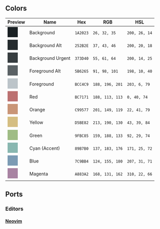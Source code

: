 ## Colors

| Preview                                              | Name              | Hex      | RGB             | HSL           |
| ---------------------------------------------------- | ----------------- | -------- | --------------- | ------------- |
| <img width="32" src='assets/background.png'/>        | Background        | `1A2023` | `26, 32, 35`    | `200, 26, 14` |
| <img width="32" src='assets/background_alt.png'/>    | Background Alt    | `252B2E` | `37, 43, 46`    | `200, 20, 18` |
| <img width="32" src='assets/background_urgent.png'/> | Background Urgent | `373D40` | `55, 61, 64`    | `200, 14, 25` |
| <img width="32" src='assets/foreground_alt.png'/>    | Foreground Alt    | `5B6265` | `91, 98, 101`   | `198, 10, 40` |
| <img width="32" src='assets/foreground.png'/>        | Foreground        | `BCC4C9` | `188, 196, 201` | `203, 6, 79`  |
| <img width="32" src='assets/red.png'/>               | Red               | `BC7171` | `188, 113, 113` | `0, 40, 74`   |
| <img width="32" src='assets/orange.png'/>            | Orange            | `C99577` | `201, 149, 119` | `22, 41, 79`  |
| <img width="32" src='assets/yellow.png'/>            | Yellow            | `D5BE82` | `213, 190, 130` | `43, 39, 84`  |
| <img width="32" src='assets/green.png'/>             | Green             | `9FBC85` | `159, 188, 133` | `92, 29, 74`  |
| <img width="32" src='assets/cyan.png'/>              | Cyan (Accent)     | `89B7B0` | `137, 183, 176` | `171, 25, 72` |
| <img width="32" src='assets/blue.png'/>              | Blue              | `7C9BB4` | `124, 155, 180` | `207, 31, 71` |
| <img width="32" src='assets/magenta.png'/>           | Magenta           | `A883A2` | `168, 131, 162` | `310, 22, 66` |

## Ports

### Editors
<h4><a href='https://github.com/myagko/nymph/tree/Nvim'>Neovim</a></h4>